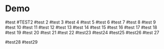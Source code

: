 # Demo
#test
#TEST2
#test 2
#test 3
#test 4
#test 5
#test 6
#test 7
#test 8
#test 9
#test 10
#test 11
#test 12
#test 13
#test 14
#test 15
#test 16
#test 17
#test 18
#test 19
#test 20
#test 21
#test 22
#test23
#test24
#test25
#test26
#test 27

#test28
#test29
